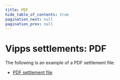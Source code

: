 ```yaml
---
title: PDF
hide_table_of_contents: true
pagination_next: null
pagination_prev: null
---
```


# Vipps settlements: PDF

The following is an example of a PDF settlement file:

* [PDF settlement file](/downloads/settlements/pdf/Vipps-oppgj%C3%B8rsrapport-16655-2018-09-23.pdf)
